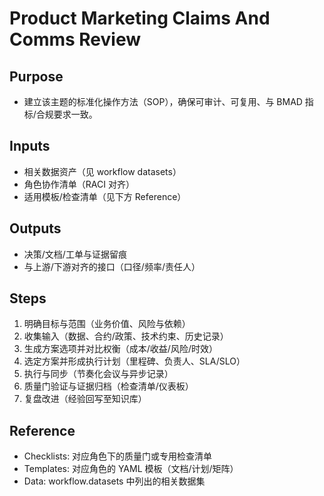 # Product Marketing Claims And Comms Review

## Purpose

- 建立该主题的标准化操作方法（SOP），确保可审计、可复用、与 BMAD 指标/合规要求一致。

## Inputs

- 相关数据资产（见 workflow datasets）
- 角色协作清单（RACI 对齐）
- 适用模板/检查清单（见下方 Reference）

## Outputs

- 决策/文档/工单与证据留痕
- 与上游/下游对齐的接口（口径/频率/责任人）

## Steps

1. 明确目标与范围（业务价值、风险与依赖）
2. 收集输入（数据、合约/政策、技术约束、历史记录）
3. 生成方案选项并对比权衡（成本/收益/风险/时效）
4. 选定方案并形成执行计划（里程碑、负责人、SLA/SLO）
5. 执行与同步（节奏化会议与异步记录）
6. 质量门验证与证据归档（检查清单/仪表板）
7. 复盘改进（经验回写至知识库）

## Reference

- Checklists: 对应角色下的质量门或专用检查清单
- Templates: 对应角色的 YAML 模板（文档/计划/矩阵）
- Data: workflow.datasets 中列出的相关数据集
